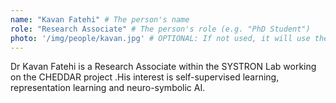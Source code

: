 ```yaml
---
name: "Kavan Fatehi" # The person's name
role: "Research Associate" # The person's role (e.g. "PhD Student")
photo: '/img/people/kavan.jpg' # OPTIONAL: If not used, it will use the placeholder photo
---
```


<!-- PUT THE PERSON'S DESCRIPTION OR RESEARCH OVERVIEW HERE -->
Dr Kavan Fatehi is a Research Associate within the SYSTRON Lab working on the CHEDDAR project .His interest is self-supervised learning, representation learning and neuro-symbolic AI.
